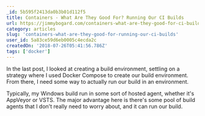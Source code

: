 ```yaml
---
_id: 5b595f2413da0b3b01d112f5
title: Containers - What Are They Good For? Running Our CI Builds
url: https://jimmybogard.com/containers-what-are-they-good-for-ci-builds/
category: articles
slug: 'containers-what-are-they-good-for-running-our-ci-builds'
user_id: 5a83ce59d6eb0005c4ecda2c
createdOn: '2018-07-26T05:41:56.786Z'
tags: ['docker']
---
```


In the last post, I looked at creating a build environment, settling on a strategy where I used Docker Compose to create our build environment. From there, I need some way to actually run our build in an environment.

Typically, my Windows build run in some sort of hosted agent, whether it's AppVeyor or VSTS. The major advantage here is there's some pool of build agents that I don't really need to worry about, and it can run our build.
